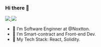 ### Hi there 👋

<p>
  <a href="https://www.linkedin.com/in/almardan-isaev/">
    <img src="https://img.shields.io/badge/-AlmardanIsaev-blue?style=flat-square&logo=Linkedin&logoColor=white&link=https://www.linkedin.com/in/almardan-isaev/">
  <a/>
   <a href="mailto:alekoisaev@gmail.com">
    <img src="https://img.shields.io/badge/-alekoisaev@gmail.com-c14438?style=flat-square&logo=Gmail&logoColor=white&link=mailto:alekoisaev@gmail.com">
   <a/>
</p>



- 🔭 I’m Software Enginner at @Noxtton.
- 🌱 I’m Smart-contract and Front-end Dev.
- 🦾 My Tech Stack: React, Solidity.
